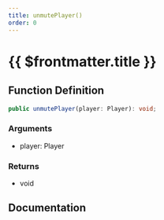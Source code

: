 ```yaml
---
title: unmutePlayer()
order: 0
---
```


# {{ $frontmatter.title }}

<!--@include: ./unmutePlayer_partial_header.md-->

## Function Definition

```ts
public unmutePlayer(player: Player): void;
```

### Arguments

* player: Player

### Returns

* void

## Documentation

<!--@include: ./unmutePlayer_partial_footer.md-->
